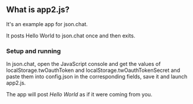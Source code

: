 ## What is app2.js?

It's an example app for json.chat.

It posts  Hello World to json.chat once and then exits.

### Setup and running

In json.chat, open the JavaScript console and get the values of localStorage.twOauthToken and localStorage.twOauthTokenSecret and paste them into config.json in the corresponding fields, save it and launch app2.js.

The app will post <i>Hello World</i> as if it were coming from you. 

